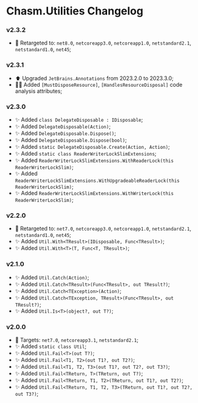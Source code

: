 # Chasm.Utilities Changelog

### v2.3.2
- 🧩 Retargeted to: `net8.0`, `netcoreapp3.0`, `netcoreapp1.0`, `netstandard2.1`, `netstandard1.0`, `net45`;

### v2.3.1
- ⬆️ Upgraded `JetBrains.Annotations` from 2023.2.0 to 2023.3.0;
- 🧑‍💻 Added `[MustDisposeResource]`, `[HandlesResourceDisposal]` code analysis attributes;

### v2.3.0
- ✨ Added `class DelegateDisposable : IDisposable`;
- ✨ Added `DelegateDisposable(Action)`;
- ✨ Added `DelegateDisposable.Dispose()`;
- ✨ Added `DelegateDisposable.Dispose(bool)`;
- ✨ Added `static DelegateDisposable.Create(Action, Action)`;
- ✨ Added `static class ReaderWriterLockSlimExtensions`;
- ✨ Added `ReaderWriterLockSlimExtensions.WithReaderLock(this ReaderWriterLockSlim)`;
- ✨ Added `ReaderWriterLockSlimExtensions.WithUpgradeableReaderLock(this ReaderWriterLockSlim)`;
- ✨ Added `ReaderWriterLockSlimExtensions.WithWriterLock(this ReaderWriterLockSlim)`;

### v2.2.0
- 🧩 Retargeted to: `net7.0`, `netcoreapp3.0`, `netcoreapp1.0`, `netstandard2.1`, `netstandard1.0`, `net45`;
- ✨ Added `Util.With<TResult>(IDisposable, Func<TResult>)`;
- ✨ Added `Util.With<T>(T, Func<T, TResult>)`;

### v2.1.0
- ✨ Added `Util.Catch(Action)`;
- ✨ Added `Util.Catch<TResult>(Func<TResult>, out TResult?)`;
- ✨ Added `Util.Catch<TException>(Action)`;
- ✨ Added `Util.Catch<TException, TResult>(Func<TResult>, out TResult?)`;
- ✨ Added `Util.Is<T>(object?, out T?)`;

### v2.0.0
- 🧩 Targets: `net7.0`, `netcoreapp3.1`, `netstandard2.1`;
- ✨ Added `static class Util`;
- ✨ Added `Util.Fail<T>(out T?)`;
- ✨ Added `Util.Fail<T1, T2>(out T1?, out T2?)`;
- ✨ Added `Util.Fail<T1, T2, T3>(out T1?, out T2?, out T3?)`;
- ✨ Added `Util.Fail<TReturn, T>(TReturn, out T?)`;
- ✨ Added `Util.Fail<TReturn, T1, T2>(TReturn, out T1?, out T2?)`;
- ✨ Added `Util.Fail<TReturn, T1, T2, T3>(TReturn, out T1?, out T2?, out T3?)`;
